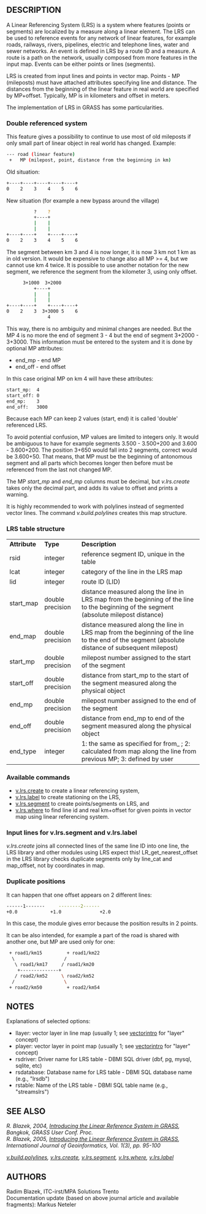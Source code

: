 ## DESCRIPTION

A Linear Referencing System (LRS) is a system where features (points or
segments) are localized by a measure along a linear element. The LRS can
be used to reference events for any network of linear features, for
example roads, railways, rivers, pipelines, electric and telephone
lines, water and sewer networks. An event is defined in LRS by a route
ID and a measure. A route is a path on the network, usually composed
from more features in the input map. Events can be either points or
lines (segments).

LRS is created from input lines and points in vector map. Points - MP
(mileposts) must have attached attributes specifying line and distance.
The distances from the beginning of the linear feature in real world are
specified by MP+offset. Typically, MP is in kilometers and offset in
meters.

The implementation of LRS in GRASS has some particularities.

### Double referenced system

This feature gives a possibility to continue to use most of old
mileposts if only small part of linear object in real world has changed.
Example:

```sh
--- road (linear feature)
 +   MP (milepost, point, distance from the beginning in km)
```

Old situation:

```sh
+----+----+----+----+----+
0    2    3    4    5    6
```

New situation (for example a new bypass around the village)

```sh
          ?    ?
          +----+
          |    |
          |    |
+----+----+    +----+----+
0    2    3    4    5    6
```

The segment between km 3 and 4 is now longer, it is now 3 km not 1 km as
in old version. It would be expensive to change also all MP \>= 4, but
we cannot use km 4 twice. It is possible to use another notation for the
new segment, we reference the segment from the kilometer 3, using only
offset.

```sh
      3+1000  3+2000
          +----+
          |    |
          |    |
+----+----+    +----+----+
0    2    3  3+3000 5    6
               4
```

This way, there is no ambiguity and minimal changes are needed. But the
MP 4 is no more the end of segment 3 - 4 but the end of segment 3+2000 -
3+3000. This information must be entered to the system and it is done by
optional MP attributes:

- end_mp - end MP
- end_off - end offset

In this case original MP on km 4 will have these attributes:

```sh
start_mp:  4
start_off: 0
end_mp:    3
end_off:   3000
```

Because each MP can keep 2 values (start, end) it is called 'double'
referenced LRS.

To avoid potential confusion, MP values are limited to integers only. It
would be ambiguous to have for example segments 3.500 - 3.500+200 and
3.600 - 3.600+200. The position 3+650 would fall into 2 segments,
correct would be 3.600+50. That means, that MP must be the beginning of
antonomous segment and all parts which becomes longer then before must
be referenced from the last not changed MP.

The MP *start_mp* and *end_mp* columns must be decimal, but
*v.lrs.create* takes only the decimal part, and adds its value to offset
and prints a warning.

It is highly recommended to work with polylines instead of segmented
vector lines. The command *v.build.polylines* creates this map
structure.

### LRS table structure

|               |                  |                                                                                                                                                 |
|---------------|------------------|-------------------------------------------------------------------------------------------------------------------------------------------------|
| **Attribute** | **Type**         | **Description**                                                                                                                                 |
| rsid          | integer          | reference segment ID, unique in the table                                                                                                       |
| lcat          | integer          | category of the line in the LRS map                                                                                                             |
| lid           | integer          | route ID (LID)                                                                                                                                  |
| start_map     | double precision | distance measured along the line in LRS map from the beginning of the line to the beginning of the segment (absolute milepost distance)         |
| end_map       | double precision | distance measured along the line in LRS map from the beginning of the line to the end of the segment (absolute distance of subsequent milepost) |
| start_mp      | double precision | milepost number assigned to the start of the segment                                                                                            |
| start_off     | double precision | distance from start_mp to the start of the segment measured along the physical object                                                           |
| end_mp        | double precision | milepost number assigned to the end of the segment                                                                                              |
| end_off       | double precision | distance from end_mp to end of the segment measured along the physical object                                                                   |
| end_type      | integer          | 1: the same as specified for from\_ ; 2: calculated from map along the line from previous MP; 3: defined by user                                |

### Available commands

- [v.lrs.create](v.lrs.create.md) to create a linear referencing system,
- [v.lrs.label](v.lrs.label.md) to create stationing on the LRS,
- [v.lrs.segment](v.lrs.segment.md) to create points/segments on LRS,
  and
- [v.lrs.where](v.lrs.where.md) to find line id and real km+offset for
  given points in vector map using linear referencing system.

### Input lines for v.lrs.segment and v.lrs.label

*v.lrs.create* joins all connected lines of the same line ID into one
line, the LRS library and other modules using LRS expect this!
LR_get_nearest_offset in the LRS library checks duplicate segments only
by line_cat and map_offset, not by coordinates in map.

### Duplicate positions

It can happen that one offset appears on 2 different lines:

```sh
------1-------     --------2------
+0.0            +1.0              +2.0
```

In this case, the module gives error because the position results in 2
points.

It can be also intended, for example a part of the road is shared with
another one, but MP are used only for one:

```sh
 + road1/km15         + road1/km22
  \                  /
   \ road1/km17     / road1/km20
    +--------------+
   / road2/km52     \ road2/km52
  /                  \
 + road2/km50         + road2/km54
```

## NOTES

Explanations of selected options:

- llayer: vector layer in line map (usually 1; see
  [vectorintro](vectorintro.md) for "layer" concept)
- player: vector layer in point map (usually 1; see
  [vectorintro](vectorintro.md) for "layer" concept)
- rsdriver: Driver name for LRS table - DBMI SQL driver (dbf, pg, mysql,
  sqlite, etc)
- rsdatabase: Database name for LRS table - DBMI SQL database name
  (e.g., "lrsdb")
- rstable: Name of the LRS table - DBMI SQL table name (e.g.,
  "streamslrs")

## SEE ALSO

*R. Blazek, 2004, [Introducing the Linear Reference System in
GRASS](https://foss4g.asia/2004/Full-Paper_PDF/Introducing-the-Linear-Reference-System-in-GRASS.pdf),
Bangkok, GRASS User Conf. Proc.*  
*R. Blazek, 2005, [Introducing the Linear Reference System in
GRASS](https://web.archive.org/web/20240814152234/http://creativecity.gscc.osaka-cu.ac.jp/IJG/article/download/320/321),
International Journal of Geoinformatics, Vol. 1(3), pp. 95-100*  

*[v.build.polylines](v.build.polylines.md),
[v.lrs.create](v.lrs.create.md), [v.lrs.segment](v.lrs.segment.md),
[v.lrs.where](v.lrs.where.md), [v.lrs.label](v.lrs.label.md)*

## AUTHORS

Radim Blazek, ITC-irst/MPA Solutions Trento  
Documentation update (based on above journal article and available
fragments): Markus Neteler
